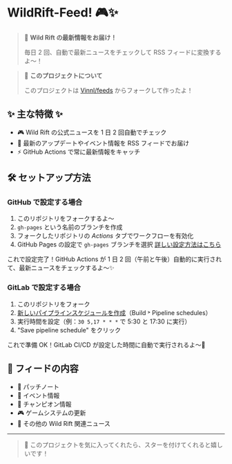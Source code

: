 # WildRift-Feed! 🎮✨

> 💫 **Wild Rift の最新情報をお届け！**
>
> 毎日 2 回、自動で最新ニュースをチェックして RSS フィードに変換するよ〜！

> 🎯 **このプロジェクトについて**
>
> このプロジェクトは [Vinnl/feeds](https://github.com/Vinnl/feeds) からフォークして作ったよ！

## ✨ 主な特徴 ✨

- 🎮 Wild Rift の公式ニュースを 1 日 2 回自動でチェック
- 📱 最新のアップデートやイベント情報を RSS フィードでお届け
- ⚡ GitHub Actions で常に最新情報をキャッチ

## 🛠️ セットアップ方法

### GitHub で設定する場合

1. このリポジトリをフォークするよ〜
2. `gh-pages` という名前のブランチを作成
3. フォークしたリポジトリの _Actions_ タブでワークフローを有効化
4. GitHub Pages の設定で `gh-pages` ブランチを選択
   [詳しい設定方法はこちら](https://docs.github.com/ja/pages/getting-started-with-github-pages/configuring-a-publishing-source-for-your-github-pages-site)

これで設定完了！GitHub Actions が 1 日 2 回（午前と午後）自動的に実行されて、最新ニュースをチェックするよ〜✨

### GitLab で設定する場合

1. このリポジトリをフォーク
2. [新しいパイプラインスケジュールを作成](../../pipeline_schedules/new)（Build ˃ Pipeline schedules）
3. 実行時間を設定（例：`30 5,17 * * *` で 5:30 と 17:30 に実行）
4. "Save pipeline schedule" をクリック

これで準備 OK！GitLab CI/CD が設定した時間に自動で実行されるよ〜💫

## 📱 フィードの内容

- 📝 パッチノート
- 🎉 イベント情報
- 👑 チャンピオン情報
- 🎮 ゲームシステムの更新
- 📰 その他の Wild Rift 関連ニュース

---

> 💖 このプロジェクトを気に入ってくれたら、スターを付けてくれると嬉しいです！
